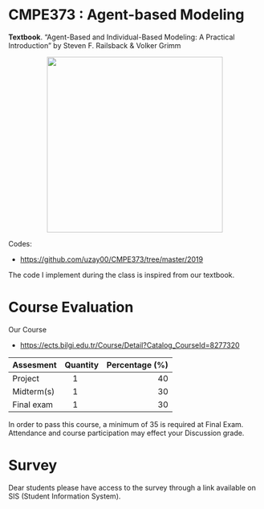 # CMPE373 : Agent-based Modeling

__Textbook__.  “Agent-Based and Individual-Based Modeling: A Practical Introduction” by Steven F. Railsback & Volker Grimm 

<p align="center">
  <img src="https://pup-assets.imgix.net/onix/images/9780691190822.jpg?w=640" width="350"/>
</p>


Codes:

  * https://github.com/uzay00/CMPE373/tree/master/2019


The code I implement during the class is inspired from our textbook.


# Course Evaluation 
Our Course
  * https://ects.bilgi.edu.tr/Course/Detail?Catalog_CourseId=8277320


| Assesment        | Quantity           | Percentage (%)  |
| ------------- |:-------------:| -----:|
| Project       | 1             | 40|
| Midterm(s)    | 1             | 30 |
| Final exam    | 1             |  30|

In order to pass this course, a minimum of 35 is required at Final Exam. Attendance and course participation may effect your Discussion grade.

# Survey
Dear students please have access to the survey through a link available on SIS (Student Information System). 
